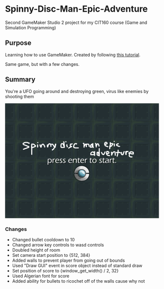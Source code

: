 # Spinny-Disc-Man-Epic-Adventure
Second GameMaker Studio 2 project for my CIT160 course (Game and Simulation Programming)

## Purpose
Learning how to use GameMaker. Created by following [this tutorial](https://www.youtube.com/watch?v=IWXJbUHLYXA&list=PLhIbBGhnxj5IF9saL3KNqeJqHKGHHeLFh).

Same game, but with a few changes.

## Summary
You're a UFO going around and destroying green, virus like enemies by shooting them

![](spinnydiscmanepicadventure.png)

### Changes
- Changed bullet cooldown to 10
- Changed arrow key controls to wasd controls
- Doubled height of room
- Set camera start position to {512, 384}
- Added walls to prevent player from going out of bounds
- Used "Draw GUI" event in score object instead of standard draw
- Set position of score to {window_get_width() / 2, 32}
- Used Algerian font for score
- Added ability for bullets to ricochet off of the walls cause why not
